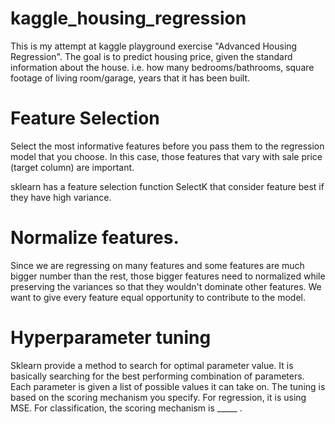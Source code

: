 # kaggle_housing_regression
This is my attempt at kaggle playground exercise "Advanced Housing Regression". The goal is to predict housing price, given the standard information about the house. i.e. how many bedrooms/bathrooms, square footage of living room/garage, years that it has been built.

# Feature Selection
Select the most informative features before you pass them to the regression model that you choose. In this case, those features that vary with sale price (target column) are important.

sklearn has a feature selection function SelectK that consider feature best if they have high variance.

# Normalize features.
Since we are regressing on many features and some features are much bigger number than the rest, those bigger features need to normalized while preserving the variances so that they wouldn't dominate other features. We want to give every feature equal opportunity to contribute to the model.

# Hyperparameter tuning
Sklearn provide a method to search for optimal parameter value. It is basically searching for the best performing combination of parameters. Each parameter is given a list of possible values it can take on. The tuning is based on the scoring mechanism you specify. For regression, it is using MSE. For classification, the scoring mechanism is _____ .
